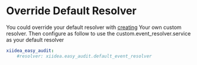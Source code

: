 # Override Default Resolver

You could override your default resolver with [creating](./custom-resolver.md) Your own custom resolver. Then configure as follow to use the custom.event_resolver.service as your default resolver

```yaml
xiidea_easy_audit:
    #resolver: xiidea.easy_audit.default_event_resolver
```

